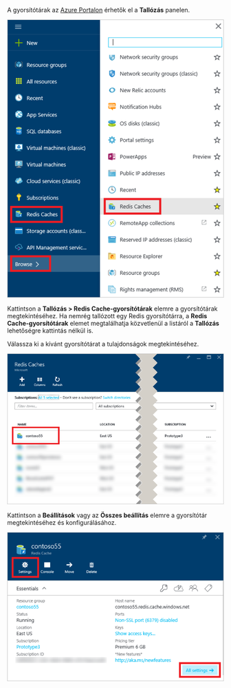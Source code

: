 A gyorsítótárak az [Azure Portalon](https://portal.azure.com) érhetők el a **Tallózás** panelen.

![Azure Redis Cache – Tallózás panel](media/redis-cache-browse/redis-cache-browse.png)

Kattintson a **Tallózás > Redis Cache-gyorsítótárak** elemre a gyorsítótárak megtekintéséhez. Ha nemrég tallózott egy Redis gyorsítótárra, a **Redis Cache-gyorsítótárak** elemet megtalálhatja közvetlenül a listáról a **Tallózás** lehetőségre kattintás nélkül is.

Válassza ki a kívánt gyorsítótárat a tulajdonságok megtekintéséhez.

![Azure Redis Cache – A gyorsítótárak listájának tallózása](media/redis-cache-browse/redis-caches.png)

Kattintson a **Beállítások** vagy az **Összes beállítás** elemre a gyorsítótár megtekintéséhez és konfigurálásához.

![A Redis Cache-gyorsítótár összes beállítása](media/redis-cache-browse/redis-cache-blade.png)


<!--HONumber=sep16_HO1-->


